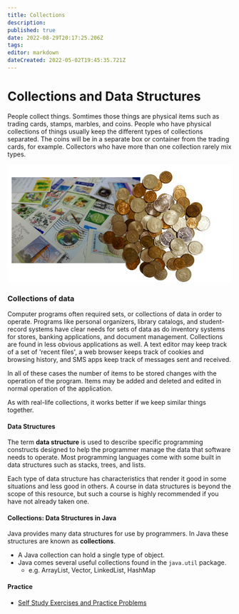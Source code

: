 ```yaml
---
title: Collections
description: 
published: true
date: 2022-08-29T20:17:25.206Z
tags: 
editor: markdown
dateCreated: 2022-05-02T19:45:35.721Z
---
```


# Collections and Data Structures

People collect things.   Somtimes those things are physical items such as trading cards, stamps, marbles, and coins.
People who have physical collections of things usually keep the different types of collections separated.  The coins will be in a separate box or container from the trading cards, for example.
Collectors who have more than one collection rarely mix types.  

![A collection of coins and stamps in no particular order. Image mostly decorative.](/images/collectionsinreallife.png)

### Collections of data
Computer programs often required sets, or collections of data in order to operate.  Programs like personal organizers, library catalogs, and student-record systems have clear needs for sets of data as do inventory systems for stores, banking applications, and document management.   Collections are found in less obvious applications as well. A text editor may keep track of a set of 'recent files', a web browser keeps track of cookies and browsing history, and SMS apps keep track of messages sent and received.

In all of these cases the number of items to be stored changes with the operation of the program.  Items may be added and deleted and edited in normal operation of the application. 

As with real-life collections, it works better if we keep similar things together.

#### Data Structures

The term **data structure** is used to describe specific programming constructs designed to help the programmer manage the data that software needs to operate.   Most programming languages come with some built in data structures such as stacks, trees, and lists.    

Each type of data structure has characteristics that render it good in some situations and less good in others.  A course in data structures is beyond the scope of this resource, but such a course is highly recommended if you have not already taken one.

#### Collections: Data Structures in Java

Java provides many data structures for use by programmers.   In Java these structures are known as **collections**.  
 
* A Java collection can hold a single type of object.
* Java comes several useful collections found in the `java.util` package.
   * e.g. ArrayList, Vector, LinkedList, HashMap

#### Practice

- [Self Study Exercises and Practice Problems](/practiceActivities/dataStructures/collectionsDataStructures)


